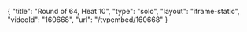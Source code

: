 {
    "title": "Round of 64, Heat 10",
    "type": "solo",
    "layout": "iframe-static",
    "videoId": "160668",
    "url": "\/tvpembed\/160668"
}